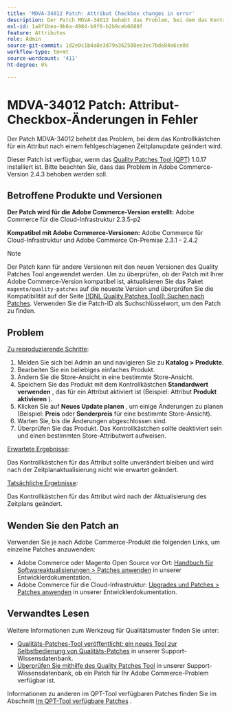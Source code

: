 ```yaml
---
title: 'MDVA-34012 Patch: Attribut Checkbox changes in error'
description: Der Patch MDVA-34012 behebt das Problem, bei dem das Kontrollkästchen für ein Attribut nach einem fehlgeschlagenen Zeitplanupdate geändert wird.
exl-id: 1a8f1bea-9b6a-4984-b9f0-b2b9ceb6688f
feature: Attributes
role: Admin
source-git-commit: 1d2e0c1b4a8e3d79a362500ee3ec7bde84a6ce0d
workflow-type: tm+mt
source-wordcount: '411'
ht-degree: 0%

---
```


# MDVA-34012 Patch: Attribut-Checkbox-Änderungen in Fehler

Der Patch MDVA-34012 behebt das Problem, bei dem das Kontrollkästchen für ein Attribut nach einem fehlgeschlagenen Zeitplanupdate geändert wird.

Dieser Patch ist verfügbar, wenn das [Quality Patches Tool (QPT)](https://devdocs.magento.com/guides/v2.4/comp-mgr/patching.html#mqp) 1.0.17 installiert ist. Bitte beachten Sie, dass das Problem in Adobe Commerce-Version 2.4.3 behoben werden soll.

## Betroffene Produkte und Versionen

**Der Patch wird für die Adobe Commerce-Version erstellt:** Adobe Commerce für die Cloud-Infrastruktur 2.3.5-p2

**Kompatibel mit Adobe Commerce-Versionen:** Adobe Commerce für Cloud-Infrastruktur und Adobe Commerce On-Premise 2.3.1 - 2.4.2

>[!NOTE]
>
>Der Patch kann für andere Versionen mit den neuen Versionen des Quality Patches Tool angewendet werden. Um zu überprüfen, ob der Patch mit Ihrer Adobe Commerce-Version kompatibel ist, aktualisieren Sie das Paket `magento/quality-patches` auf die neueste Version und überprüfen Sie die Kompatibilität auf der Seite [[!DNL Quality Patches Tool]: Suchen nach Patches](https://devdocs.magento.com/quality-patches/tool.html#patch-grid). Verwenden Sie die Patch-ID als Suchschlüsselwort, um den Patch zu finden.

## Problem

<u>Zu reproduzierende Schritte</u>:

1. Melden Sie sich bei Admin an und navigieren Sie zu **Katalog > Produkte**.
1. Bearbeiten Sie ein beliebiges einfaches Produkt.
1. Ändern Sie die Store-Ansicht in eine bestimmte Store-Ansicht.
1. Speichern Sie das Produkt mit dem Kontrollkästchen **Standardwert verwenden** , das für ein Attribut aktiviert ist (Beispiel: Attribut **Produkt aktivieren** ).
1. Klicken Sie auf **Neues Update planen** , um einige Änderungen zu planen (Beispiel: **Preis** oder **Sonderpreis** für eine bestimmte Store-Ansicht).
1. Warten Sie, bis die Änderungen abgeschlossen sind.
1. Überprüfen Sie das Produkt. Das Kontrollkästchen sollte deaktiviert sein und einen bestimmten Store-Attributwert aufweisen.

<u>Erwartete Ergebnisse</u>:

Das Kontrollkästchen für das Attribut sollte unverändert bleiben und wird nach der Zeitplanaktualisierung nicht wie erwartet geändert.

<u>Tatsächliche Ergebnisse</u>:

Das Kontrollkästchen für das Attribut wird nach der Aktualisierung des Zeitplans geändert.

## Wenden Sie den Patch an

Verwenden Sie je nach Adobe Commerce-Produkt die folgenden Links, um einzelne Patches anzuwenden:

* Adobe Commerce oder Magento Open Source vor Ort: [Handbuch für Softwareaktualisierungen > Patches anwenden](https://devdocs.magento.com/guides/v2.4/comp-mgr/patching/mqp.html) in unserer Entwicklerdokumentation.
* Adobe Commerce für die Cloud-Infrastruktur: [Upgrades und Patches > Patches anwenden](https://devdocs.magento.com/cloud/project/project-patch.html) in unserer Entwicklerdokumentation.

## Verwandtes Lesen

Weitere Informationen zum Werkzeug für Qualitätsmuster finden Sie unter:

* [Qualitäts-Patches-Tool veröffentlicht: ein neues Tool zur Selbstbedienung von Qualitäts-Patches](/help/announcements/adobe-commerce-announcements/magento-quality-patches-released-new-tool-to-self-serve-quality-patches.md) in unserer Support-Wissensdatenbank.
* [Überprüfen Sie mithilfe des Quality Patches Tool](/help/support-tools/patches-available-in-qpt-tool/check-patch-for-magento-issue-with-magento-quality-patches.md) in unserer Support-Wissensdatenbank, ob ein Patch für Ihr Adobe Commerce-Problem verfügbar ist.

Informationen zu anderen im QPT-Tool verfügbaren Patches finden Sie im Abschnitt [Im QPT-Tool verfügbare Patches](https://support.magento.com/hc/en-us/sections/360010506631-Patches-available-in-QPT-tool-) .
